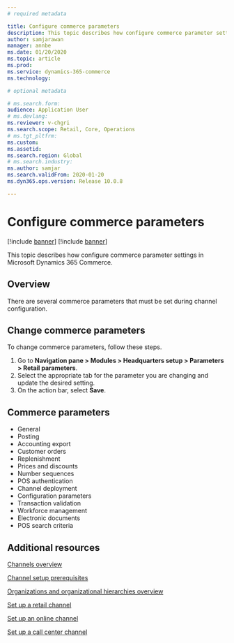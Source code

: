 ```yaml
---
# required metadata

title: Configure commerce parameters
description: This topic describes how configure commerce parameter settings in Microsoft Dynamics 365 Commerce.
author: samjarawan
manager: annbe
ms.date: 01/20/2020
ms.topic: article
ms.prod: 
ms.service: dynamics-365-commerce
ms.technology: 

# optional metadata

# ms.search.form: 
audience: Application User
# ms.devlang: 
ms.reviewer: v-chgri
ms.search.scope: Retail, Core, Operations
# ms.tgt_pltfrm: 
ms.custom: 
ms.assetid: 
ms.search.region: Global
# ms.search.industry: 
ms.author: samjar
ms.search.validFrom: 2020-01-20
ms.dyn365.ops.version: Release 10.0.8

---
```

# Configure commerce parameters

[!include [banner](../includes/preview-banner.md)]
[!include [banner](../includes/banner.md)]

This topic describes how configure commerce parameter settings in Microsoft Dynamics 365 Commerce.

## Overview

There are several commerce parameters that must be set during channel configuration.  

## Change commerce parameters

To change commerce parameters, follow these steps.

1. Go to **Navigation pane \> Modules \> Headquarters setup \> Parameters \> Retail parameters**.
1. Select the appropriate tab for the parameter you are changing and update the desired setting.
1. On the action bar, select **Save**.

## Commerce parameters

- General
- Posting
- Accounting export
- Customer orders
- Replenishment
- Prices and discounts
- Number sequences
- POS authentication 
- Channel deployment
- Configuration parameters
- Transaction validation
- Workforce management
- Electronic documents
- POS search criteria


## Additional resources

[Channels overview](channels-overview.md)

[Channel setup prerequisites](channels-prerequisites.md)

[Organizations and organizational hierarchies overview](../fin-ops-core/fin-ops/organization-administration/organizations-organizational-hierarchies.md?toc=/dynamics365/commerce/toc.json)

[Set up a retail channel](channel-setup-retail.md)
	
[Set up an online channel](channel-setup-online.md)

[Set up a call center channel](channel-setup-callcenter.md)
